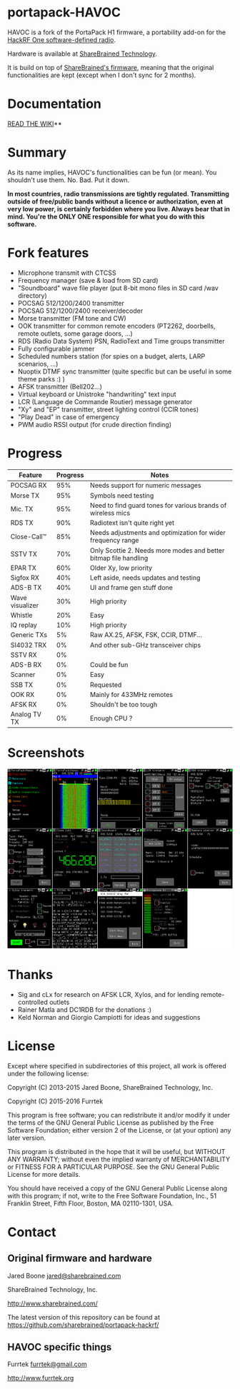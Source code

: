 # portapack-HAVOC

HAVOC is a fork of the PortaPack H1 firmware, a portability add-on for the [HackRF One software-defined radio](http://greatscottgadgets.com/hackrf/).

Hardware is available at [ShareBrained Technology](http://sharebrained.com/portapack).

It is build on top of [ShareBrained's firmware](https://github.com/sharebrained/portapack-hackrf/), meaning that the original functionalities are kept (except when I don't sync for 2 months).

# Documentation

[READ THE WIKI](https://github.com/furrtek/portapack-havoc/wiki/Home/)**

# Summary

As its name implies, HAVOC's functionalities can be fun (or mean). You shouldn't use them. No. Bad. Put it down.

**In most countries, radio transmissions are tightly regulated. Transmitting outside of free/public bands without a licence or authorization, even at very low power, is certainly forbidden where you live. Always bear that in mind. You're the ONLY ONE responsible for what you do with this software.**

# Fork features

* Microphone transmit with CTCSS
* Frequency manager (save & load from SD card)
* "Soundboard" wave file player (put 8-bit mono files in SD card /wav directory)
* POCSAG 512/1200/2400 transmitter
* POCSAG 512/1200/2400 receiver/decoder
* Morse transmitter (FM tone and CW)
* OOK transmitter for common remote encoders (PT2262, doorbells, remote outlets, some garage doors, ...)
* RDS (Radio Data System) PSN, RadioText and Time groups transmitter
* Fully configurable jammer
* Scheduled numbers station (for spies on a budget, alerts, LARP scenarios, ...)
* Nuoptix DTMF sync transmitter (quite specific but can be useful in some theme parks :) )
* AFSK transmitter (Bell202...)
* Virtual keyboard or Unistroke "handwriting" text input
* LCR (Language de Commande Routier) message generator
* "Xy" and "EP" transmitter, street lighting control (CCIR tones)
* "Play Dead" in case of emergency
* PWM audio RSSI output (for crude direction finding)

# Progress

Feature | Progress | Notes
------- | ------ | -----
POCSAG RX   | 95% | Needs support for numeric messages
Morse TX    | 95% | Symbols need testing
Mic. TX     | 95% | Need to find guard tones for various brands of wireless mics
RDS TX      | 90% | Radiotext isn't quite right yet
Close-Call™ | 85% | Needs adjustments and optimization for wider frequency range
SSTV TX     | 70% | Only Scottie 2. Needs more modes and better bitmap file handling
EPAR TX     | 60% | Older Xy, low priority
Sigfox RX   | 40% | Left aside, needs updates and testing
ADS-B TX    | 40% | UI and frame gen stuff done
Wave visualizer | 30% | High priority
Whistle     | 20% | Easy
IQ replay   | 10% | High priority
Generic TXs | 5%  | Raw AX.25, AFSK, FSK, CCIR, DTMF...
SI4032 TRX  | 0%  | And other sub-GHz transceiver chips
SSTV RX     | 0%  |
ADS-B RX    | 0%  | Could be fun
Scanner     | 0%  | Easy
SSB TX      | 0%  | Requested
OOK RX      | 0%  | Mainly for 433MHz remotes
AFSK RX     | 0%  | Shouldn't be too tough
Analog TV TX| 0%  | Enough CPU ?

# Screenshots

![HAVOC screenshots](screenshots.png)

# Thanks

* Sig and cLx for research on AFSK LCR, Xylos, and for lending remote-controlled outlets
* Rainer Matla and DC1RDB for the donations :)
* Keld Norman and Giorgio Campiotti for ideas and suggestions

# License

Except where specified in subdirectories of this project, all work is offered under the following license:

Copyright (C) 2013-2015 Jared Boone, ShareBrained Technology, Inc.

Copyright (C) 2015-2016 Furrtek

This program is free software; you can redistribute it and/or
modify it under the terms of the GNU General Public License
as published by the Free Software Foundation; either version 2
of the License, or (at your option) any later version.

This program is distributed in the hope that it will be useful,
but WITHOUT ANY WARRANTY; without even the implied warranty of
MERCHANTABILITY or FITNESS FOR A PARTICULAR PURPOSE.  See the
GNU General Public License for more details.

You should have received a copy of the GNU General Public License
along with this program; if not, write to the Free Software
Foundation, Inc., 51 Franklin Street, Fifth Floor, Boston, MA
02110-1301, USA.

# Contact

## Original firmware and hardware

Jared Boone <jared@sharebrained.com>

ShareBrained Technology, Inc.

<http://www.sharebrained.com/>

The latest version of this repository can be found at
https://github.com/sharebrained/portapack-hackrf/

## HAVOC specific things

Furrtek <furrtek@gmail.com>

<http://www.furrtek.org>
